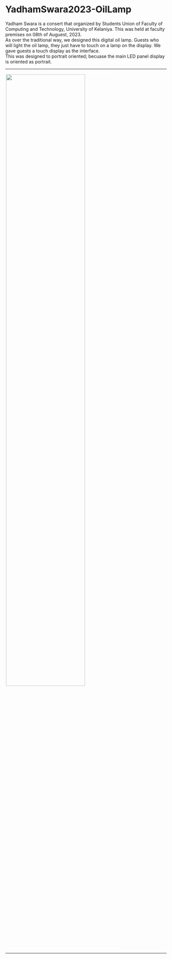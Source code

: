 # YadhamSwara2023-OilLamp

Yadham Swara is a consert that organized by Students Union of Faculty of Computing and Technology, University of Kelaniya. This was held at faculty premises on 08th of Auguest, 2023. <br/>
As over the traditional way, we designed this digital oil lamp. Guests who will light the oil lamp, they just have to touch on a lamp on the display. We gave guests a touch display as the interface. <br/>
This was designed to portrait oriented; becuase the main LED panel display is oriented as portrait.
<hr/>
<img src = "https://github.com/DilukChamika/YadhamSwara2023-OilLamp/assets/103917677/842848de-5d90-4ef2-a5be-3154ba7d3afc" width="70%" style="border: 2px solid white;">
<hr/>
